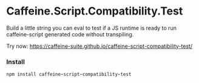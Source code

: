 # Caffeine.Script.Compatibility.Test

Build a little string you can eval to test if a JS runtime is ready to run caffeine-script generated code without transpiling.

Try now: https://caffeine-suite.github.io/caffeine-script-compatibility-test/

### Install

```coffeescript
npm install caffeine-script-compatibility-test
```
